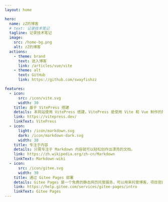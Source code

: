 ```yaml
---
layout: home

hero:
  name: zZ的博客
  # text: 记录技术笔记
  tagline: 记录技术笔记
  image:
    src: /home-bg.png
    alt: zZ的博客
  actions:
    - theme: brand
      text: 进入博客
      link: /articles/vue/vite
    - theme: alt
      text: GitHub
      link: https://github.com/swayfishzz

features:
  - icon:
      src: /icon/vite.svg
      width: 30
    title: 基于 VitePress 搭建
    details: 本网站使用 VitePress 搭建，VitePress 是使用 Vite 和 Vue 制作的静态网站生成器
    link: https://vitepress.dev/
    linkText: VitePress
  - icon:
      light: /icon/markdown.svg
      dark: /icon/markdown-dark.svg
      width: 30
    title: 专注于内容
    details: 只需专注于 Markdown 内容就可以轻松创作出漂亮的文档。
    link: https://zh.wikipedia.org/zh-cn/Markdown
    linkText: Markdown-wiki
  - icon:
      src: /icon/gitee.svg
      width: 30
    title: 通过 Gitee Pages 部署
    details: Gitee Pages 是一个免费的静态网页托管服务，可以用来托管博客、项目官网等静态网页。
    link: https://help.gitee.com/services/gitee-pages/intro
    linkText: Gitee Pages
---
```

